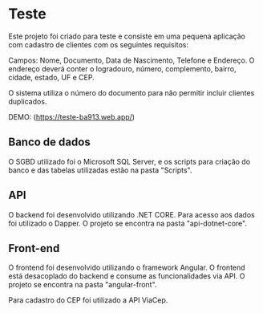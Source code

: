 # Teste

Este projeto foi criado para teste e consiste em uma pequena aplicação com cadastro de clientes com os seguintes requisitos:

Campos: Nome, Documento, Data de Nascimento, Telefone e Endereço. O endereço deverá conter o logradouro, número, complemento, bairro, cidade, estado, UF e CEP. 

O sistema utiliza o número do documento para não permitir incluir clientes duplicados.

DEMO: (https://teste-ba913.web.app/)

## Banco de dados

O SGBD utilizado foi o Microsoft SQL Server, e os scripts para criação do banco e das tabelas utilizadas estão na pasta "Scripts".

## API

O backend foi desenvolvido utilizando .NET CORE. Para acesso aos dados foi utilizado o Dapper. O projeto se encontra na pasta "api-dotnet-core".

## Front-end

O frontend foi desenvolvido utilizando o framework Angular. O frontend está desacoplado do backend e consume as funcionalidades via API. O projeto se encontra na pasta "angular-front".

Para cadastro do CEP foi utilizado a API ViaCep.
